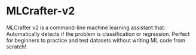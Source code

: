# MLCrafter-v2
MLCrafter v2 is a command-line machine learning assistant that:  Automatically detects if the problem is classification or regression. Perfect for beginners to practice and test datasets without writing ML code from scratch!
